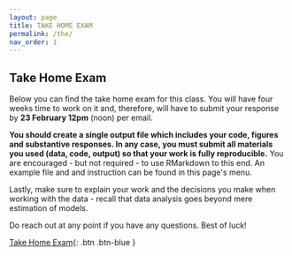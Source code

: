 ```yaml
---
layout: page
title: TAKE HOME EXAM
permalink: /the/
nav_order: 1
---
```


  
## __Take Home Exam__

Below you can find the take home exam for this class. You will have four weeks time to work on it and, therefore, will have to submit your response by __23 February 12pm__ (noon) per email.

__You should create a single output file which includes your code, figures and substantive responses. In any case, you must submit all materials you used (data, code, output) so that your work is fully reproducible.__ You are encouraged - but not required - to use RMarkdown to this end. An example file and and instruction can be found in this page's menu.

Lastly, make sure to explain your work and the decisions you make when working with the data - recall that data analysis goes beyond mere estimation of models. 

Do reach out at any point if you have any questions. Best of luck!

[Take Home Exam](https://github.com/bayreuth-politics/R/raw/gh-pages/docs/Data_Analysis_in_R_Bayreuth_24_THE.pdf){: .btn .btn-blue }

